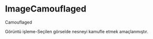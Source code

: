 # ImageCamouflaged
 Camouflaged

Görüntü işleme-Seçilen görselde nesneyi kamufle etmek amaçlanmıştır.
